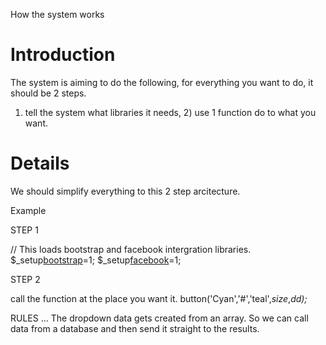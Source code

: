 How the system works

# Introduction #

The system is aiming to do the following, for everything you want to do, it should be 2 steps.
1) tell the system what libraries it needs, 2) use 1 function do to what you want.

# Details #

We should simplify everything to this 2 step arcitecture.

Example

STEP 1

// This loads bootstrap and facebook intergration libraries.
$_setup[bootstrap](bootstrap.md)=1;
$_setup[facebook](facebook.md)=1;

STEP 2

call the function at the place you want it.
button('Cyan','#','teal',$size,$_dd);_

RULES ...
The dropdown data gets created from an array. So we can call data from a database and then send it straight to the results.
